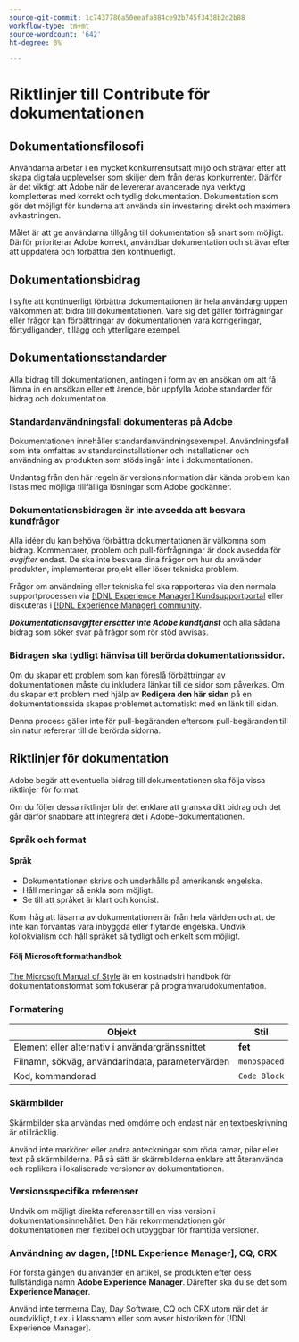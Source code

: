 ```yaml
---
source-git-commit: 1c7437786a50eeafa884ce92b745f3438b2d2b88
workflow-type: tm+mt
source-wordcount: '642'
ht-degree: 0%

---
```

# Riktlinjer till Contribute för dokumentationen

## Dokumentationsfilosofi

Användarna arbetar i en mycket konkurrensutsatt miljö och strävar efter att skapa digitala upplevelser som skiljer dem från deras konkurrenter. Därför är det viktigt att Adobe när de levererar avancerade nya verktyg kompletteras med korrekt och tydlig dokumentation. Dokumentation som gör det möjligt för kunderna att använda sin investering direkt och maximera avkastningen.

Målet är att ge användarna tillgång till dokumentation så snart som möjligt. Därför prioriterar Adobe korrekt, användbar dokumentation och strävar efter att uppdatera och förbättra den kontinuerligt.

## Dokumentationsbidrag

I syfte att kontinuerligt förbättra dokumentationen är hela användargruppen välkommen att bidra till dokumentationen. Vare sig det gäller förfrågningar eller frågor kan förbättringar av dokumentationen vara korrigeringar, förtydliganden, tillägg och ytterligare exempel.

## Dokumentationsstandarder

Alla bidrag till dokumentationen, antingen i form av en ansökan om att få lämna in en ansökan eller ett ärende, bör uppfylla Adobe standarder för bidrag och dokumentation.

### Standardanvändningsfall dokumenteras på Adobe

Dokumentationen innehåller standardanvändningsexempel. Användningsfall som inte omfattas av standardinstallationer och installationer och användning av produkten som stöds ingår inte i dokumentationen.

Undantag från den här regeln är versionsinformation där kända problem kan listas med möjliga tillfälliga lösningar som Adobe godkänner.

### Dokumentationsbidragen är inte avsedda att besvara kundfrågor

Alla idéer du kan behöva förbättra dokumentationen är välkomna som bidrag. Kommentarer, problem och pull-förfrågningar är dock avsedda för *avgifter* endast. De ska inte besvara dina frågor om hur du använder produkten, implementerar projekt eller löser tekniska problem.

Frågor om användning eller tekniska fel ska rapporteras via den normala supportprocessen via [[!DNL Experience Manager] Kundsupportportal](https://experienceleague.adobe.com/sv?support-solution=Experience+Manager#home) eller diskuteras i [[!DNL Experience Manager] community](https://experienceleaguecommunities.adobe.com/t5/adobe-experience-manager/ct-p/adobe-experience-manager-community).

***Dokumentationsavgifter ersätter inte Adobe kundtjänst*** och alla sådana bidrag som söker svar på frågor som rör stöd avvisas.

### Bidragen ska tydligt hänvisa till berörda dokumentationssidor.

Om du skapar ett problem som kan föreslå förbättringar av dokumentationen måste du inkludera länkar till de sidor som påverkas. Om du skapar ett problem med hjälp av **Redigera den här sidan** på en dokumentationssida skapas problemet automatiskt med en länk till sidan.

Denna process gäller inte för pull-begäranden eftersom pull-begäranden till sin natur refererar till de berörda sidorna.

## Riktlinjer för dokumentation

Adobe begär att eventuella bidrag till dokumentationen ska följa vissa riktlinjer för format.

Om du följer dessa riktlinjer blir det enklare att granska ditt bidrag och det går därför snabbare att integrera det i Adobe-dokumentationen.

### Språk och format

#### Språk

* Dokumentationen skrivs och underhålls på amerikansk engelska.
* Håll meningar så enkla som möjligt.
* Se till att språket är klart och koncist.

Kom ihåg att läsarna av dokumentationen är från hela världen och att de inte kan förväntas vara inbyggda eller flytande engelska. Undvik kollokvialism och håll språket så tydligt och enkelt som möjligt.

#### Följ Microsoft formathandbok

[The Microsoft Manual of Style](https://learn.microsoft.com/en-us/style-guide/welcome/) är en kostnadsfri handbok för dokumentationsformat som fokuserar på programvarudokumentation.

### Formatering

| Objekt | Stil |
| -------------------------------------------- | ---------------- |
| Element eller alternativ i användargränssnittet | **fet** |
| Filnamn, sökväg, användarindata, parametervärden | `monospaced` |
| Kod, kommandorad | ```Code Block``` |

### Skärmbilder

Skärmbilder ska användas med omdöme och endast när en textbeskrivning är otillräcklig.

Använd inte markörer eller andra anteckningar som röda ramar, pilar eller text på skärmbilderna. På så sätt är skärmbilderna enklare att återanvända och replikera i lokaliserade versioner av dokumentationen.

### Versionsspecifika referenser

Undvik om möjligt direkta referenser till en viss version i dokumentationsinnehållet. Den här rekommendationen gör dokumentationen mer flexibel och utbyggbar för framtida versioner.

### Användning av dagen, [!DNL Experience Manager], CQ, CRX

För första gången du använder en artikel, se produkten efter dess fullständiga namn **Adobe Experience Manager**. Därefter ska du se det som **Experience Manager**.

Använd inte termerna Day, Day Software, CQ och CRX utom när det är oundvikligt, t.ex. i klassnamn eller som avser historiken för [!DNL Experience Manager].
